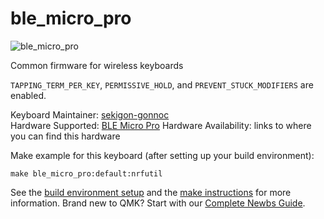 # ble_micro_pro

![ble_micro_pro](https://github.com/sekigon-gonnoc/BLE-Micro-Pro/blob/master/pin%20assign.jpg)

Common firmware for wireless keyboards

`TAPPING_TERM_PER_KEY`, `PERMISSIVE_HOLD`, and `PREVENT_STUCK_MODIFIERS` are enabled.

Keyboard Maintainer: [sekigon-gonnoc](https://github.com/sekigon-gonnoc)  
Hardware Supported: [BLE Micro Pro](https://github.com/sekigon-gonnoc/BLE-Micro-Pro)
Hardware Availability: links to where you can find this hardware

Make example for this keyboard (after setting up your build environment):

    make ble_micro_pro:default:nrfutil

See the [build environment setup](https://docs.qmk.fm/#/getting_started_build_tools) and the [make instructions](https://docs.qmk.fm/#/getting_started_make_guide) for more information. Brand new to QMK? Start with our [Complete Newbs Guide](https://docs.qmk.fm/#/newbs).
